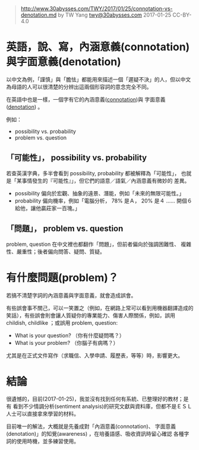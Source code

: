 ﻿> http://www.30abysses.com/TWY/2017/01/25/connotation-vs-denotation.md
> by TW Yang <twy@30abysses.com> 2017-01-25 CC-BY-4.0

# 英語，說、寫，內涵意義(connotation)與字面意義(denotation)

以中文為例，「謹慎」與「膽怯」都能用來描述一個「遲疑不決」的人，但以中文
為母語的人可以很清楚的分辨出這兩個形容詞的意念完全不同。

在英語中也是一樣，一個字有它的內涵意義([connotation][1])與
字面意義([denotation][2]) 。

[1]: https://en.wikipedia.org/wiki/Connotation
[2]: https://en.wikipedia.org/wiki/Denotation

例如：

* possibility vs. probability
* problem vs. question


##  「可能性」， possibility vs. probability

若查英漢字典，多半會看到 possibility, probability 都被解釋為「可能性」，
也就是「某事情發生的『可能性』」，但它們的語意／語氣／內涵意義有微妙的
差異。

* possibility 偏向於宏觀、抽象的遠景、潛能，例如「未來的無限可能性。」
* probability 偏向機率，例如「電腦分析， 78% 是Ａ， 20% 是４ …… 開個６
  給他，讓他贏莊家一百塊。」


##  「問題」， problem vs. question

problem, question 在中文裡也都翻作「問題」，但前者偏向於強調困難性、
複雜性、嚴重性；後者偏向問答、疑問、質疑。



# 有什麼問題(problem)？

若搞不清楚字詞的內涵意義與字面意義，就會造成誤會。

有些誤會事不關己，可以一笑置之（例如，在網路上常可以看到用機器翻譯造成的
笑話），有些誤會則會讓人質疑你的專業能力、傷害人際關係，例如，誤用
childish, childlike ；或誤用 problem, question:

* What is your question?  （你有什麼疑問嗎？）
* What is your problem? （你腦子有病嗎？）

尤其是在正式文件寫作（求職信、入學申請、履歷表，等等）時，影響更大。



# 結論

很遺憾的，目前(2017-01-25)，我並沒有找到任何有系統、已整理好的教材；是有
看到不少情調分析(sentiment analysis)的研究文獻與資料庫，但都不是ＥＳＬ
人士可以直接拿來學習的材料。

目前唯一的解法，大概就是先養成對「內涵意義(connotation)、
字面意義(denotation)」的知覺(awareness) ，在培養語感、吸收資訊時留心確認
各種字詞的使用時機，並多練習使用。
